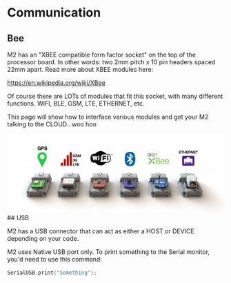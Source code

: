 Communication
=========

## Bee

M2 has an "XBEE compatible form factor socket" on the top of the processor board. In other words: two 2mm pitch x 10 pin headers spaced 22mm apart. Read more about XBEE modules here:

<https://en.wikipedia.org/wiki/XBee>

Of course there are LOTs of modules that fit this socket, with many different functions. WIFI, BLE, GSM, LTE, ETHERNET, etc.

This page will show how to interface various modules and get your M2 talking to the CLOUD.. woo hoo

<img src="/images/connectable60ba.png" width="640"/>
## USB

M2 has a USB connector that can act as either a HOST or DEVICE depending on your code.

M2 uses Native USB port only. To print something to the Serial monitor, you'd need to use this command:

```cpp
SerialUSB.print("Something");
```
